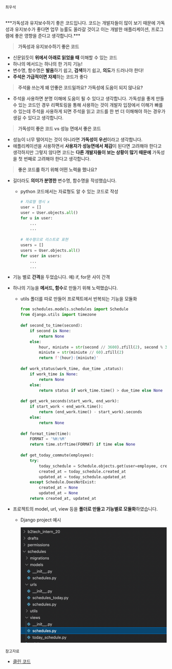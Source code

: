 `최우석`

</br>
***가독성과 유지보수하기 좋은 코드입니다. 코드는 개발자들이 많이 보기 때문에 가독성과 유지보수가 좋다면 업무 능률도 올라갈 것이고 이는 개발한 애플리케이션, 프로그램에 좋은 영향을 준다고 생각합니다.***

> **가독성과 유지보수하기 좋은 코드**

- 신문읽듯이 **위에서 아래로 읽었을 때** 이해할 수 있는 코드
- 하나의 메서드는 하나의 한 가지 기능!
- 변수명, 함수명은 **발음**하기 쉽고, **검색**하기 쉽고, **의도**가 드러나야 한다!
- **주석은 가급적이면 자제**하는 코드가 좋다

> **주석을 쓰는게 왜 안좋은 코드일까요? 가독성에 도움이 되지 않나요?**

- 주석을 사용하면 분명 이해에 도움이 될 수 있다고 생각합니다. 가독성을 좋게 만들 수 있는 코드인 경우 리팩토링을 통해 사용하는 것이 개발자 입장에서 이해가 빠를 수 있는데 주석을 사용하게 되면 주석을 읽고 코드를 한 번 더 이해해야 하는 경우가 생길 수 있다고 생각합니다.

> **가독성이 좋은 코드 vs 성능 면에서 좋은 코드**

- 성능이 너무 떨어지는 것이 아니라면 **가독성이 우선**이라고 생각합니다.
- 애플리케이션을 사용하면서 **사용자가 성능면에서 체감**이 된다면 고려해야 한다고 생각하지만 그렇지 않다면 코드는 **다른 개발자들이 보는 상황이 많기 때문에** 가독성을 첫 번째로 고려해야 한다고 생각합니다.

> **좋은 코드를 하기 위해 어떤 노력을 했나요?**

- 길더라도 **의미가 분명한** 변수명, 함수명을 작성했습니다.
    - python 코드에서는 자료형도 알 수 있는 코드로 작성

        ```python
        # 자료형 명시 x
        user = []
        user = User.objects.all()
        for u in user:
        	...
        	...

        # 복수형으로 리스트로 표현
        users = []
        users = User.objects.all()
        for user in users:
        	...
        	...
        ```

- 기능 별로 **간격**을 두었습니다. 예) if, for문 사이 간격
- 하나의 기능을 **메서드, 함수**로 만들기 위해 노력했습니다.
    - utils 폴더를 따로 만들어 프로젝트에서 반복되는 기능을 모듈화

        ```python
        from schedules.models.schedules import Schedule
        from django.utils import timezone

        def second_to_time(second):
            if second is None:
                return None
            else:
                hour, miniute = str(second // 3600).zfill(2), second % 3600
                miniute = str(miniute // 60).zfill(2)
                return f'{hour}:{miniute}'

        def work_status(work_time, due_time ,status):
            if work_time is None:
                return None
            else:
                return status if work_time.time() > due_time else None

        def get_work_seconds(start_work, end_work):
            if start_work < end_work.time():
                return (end_work.time() - start_work).seconds
            else:
                return None

        def format_time(time):
            FORMAT = '%H:%M'
            return time.strftime(FORMAT) if time else None

        def get_today_commute(employee):
            try:
                today_schedule = Schedule.objects.get(user=employee, created_at__date = timezone.now().strftime('%Y-%m-%d'))
                created_at = today_schedule.created_at
                updated_at = today_schedule.updated_at
            except Schedule.DoesNotExist:
                created_at = None
                updated_at = None
            return created_at, updated_at
        ```

- 프로젝트의 model, url, view 등을 **폴더로 만들고 기능별로 모듈화**하였습니다.
    - Django project 예시

        ![](https://github.com/knotted-developers/Computer-science/blob/48e9646c45d1450357ee932787779959500792a6/Development%20common%20sense/Images/Untitled.png)
       
      
`참고자료`

- [클린 코드](https://holika.tistory.com/entry/%EA%B0%9C%EB%B0%9C%EC%84%9C%EC%A0%81-%ED%81%B4%EB%A6%B0-%EC%BD%94%EB%93%9CClean-Code-%EC%A2%8B%EC%9D%80-%EC%BD%94%EB%93%9C%EB%9E%80-%EB%AC%B4%EC%97%87%EC%9D%B8%EA%B0%80)      
